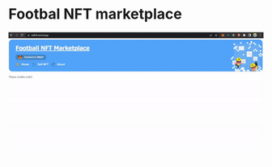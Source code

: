 # Footbal NFT marketplace

<img src='https://raw.githubusercontent.com/buikhacnam/buikhacnam/main/public/football-nft.gif' alt='' />